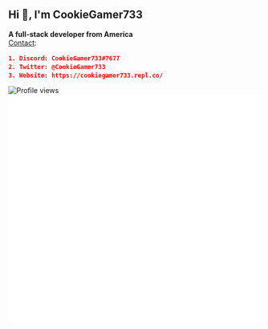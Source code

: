 ## Hi 👋, I'm CookieGamer733<br/>
**A full-stack developer from America**<br/>
[Contact](https://cookiegamer733.repl.co/contact):
```json
1. Discord: CookieGamer733#7677
2. Twitter: @CookieGamer733
3. Website: https://cookiegamer733.repl.co/
```

![Profile views](https://komarev.com/ghpvc/?username=CookieGamer733) <br/>
![Metrics](https://github.com/CookieGamer733/CookieGamer733/blob/master/github-metrics.svg)
